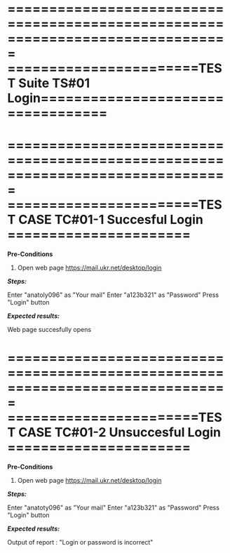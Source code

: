 ===============================================================================
=======================TEST Suite TS#01 Login==================================
===============================================================================

===============================================================================
=======================TEST CASE TC#01-1 Succesful Login ======================
===============================================================================
****Pre-Conditions****

1. Open web page https://mail.ukr.net/desktop/login
 
***Steps:***

Enter "anatoly096" as "Your mail"
Enter "a123b321" as "Password"
Press "Login" button

***Expected results:***

Web page succesfully opens

===============================================================================
=======================TEST CASE TC#01-2 Unsuccesful Login ======================
===============================================================================
****Pre-Conditions****

1. Open web page https://mail.ukr.net/desktop/login
 
***Steps:***

Enter "anatoty096" as "Your mail"
Enter "a123b321" as "Password"
Press "Login" button

***Expected results:***

Output of report : "Login or password is incorrect"


